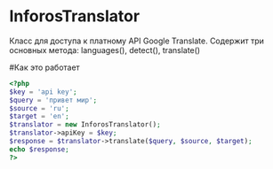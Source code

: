 InforosTranslator
=================

Класс для доступа к платному API Google Translate. Содержит три основных метода: languages(), detect(), translate()

#Как это работает

```php
<?php
$key = 'api key';
$query = 'привет мир';
$source = 'ru';
$target = 'en';
$translator = new InforosTranslator();
$translator->apiKey = $key;
$response = $translator->translate($query, $source, $target);
echo $response;
?>
```